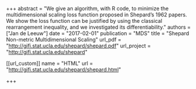 +++
abstract = "We give an algorithm, with R code, to minimize the multidimensional scaling loss function proposed in Shepard’s 1962 papers. We show the loss function can be justified by using the classical rearrangement inequality, and we investigated its differentiability."
authors = ["Jan de Leeuw"]
date = "2017-02-01"
publication = "MDS"
title = "Shepard Non-metric Multidimensional Scaling"
url_pdf = "http://gifi.stat.ucla.edu/shepard/shepard.pdf"
url_project = "http://gifi.stat.ucla.edu/shepard"


[[url_custom]]
name = "HTML"
url = "http://gifi.stat.ucla.edu/shepard/shepard.html"

+++

